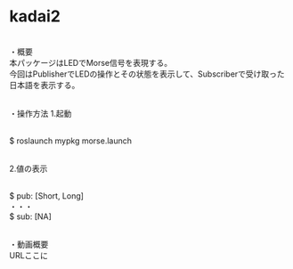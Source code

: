 # kadai2

<br>・概要
<br>本パッケージはLEDでMorse信号を表現する。
<br>今回はPublisherでLEDの操作とその状態を表示して、Subscriberで受け取った日本語を表示する。

<br>・操作方法
1.起動

<br>$ roslaunch mypkg morse.launch


<br>2.値の表示

<br>$ pub: [Short, Long]
<br>・・・
<br>$ sub: [NA]


<br>・動画概要
<br>URLここに
